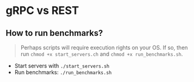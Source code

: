 # gRPC vs REST 

## How to run benchmarks?

> Perhaps scripts will require execution rights on your OS. If so, then run `chmod +x start_servers.ch` and `chmod +x run_benchmarks.sh`.

- Start servers with `./start_servers.sh`
- Run benchmarks: `./run_benchmarks.sh`

